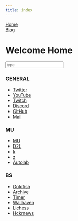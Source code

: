 ```yaml
---
title: index
---
```


<head>
<meta charset="UTF-8">
<title>time to open twitter...</title>
<link rel="shortcut icon" href="favicon.ico">
</head>

<a href="index.html">Home</a>  
<a href="blogindex.html">Blog</a>  

# Welcome Home

<input id="searchbox" placeholder="type" type="text">

<div class="links">
<div id="gen" markdown="1">

### GENERAL

- <a href="https://twitter.com/">Twitter</a>  
- <a href="https://www.youtube.com/">YouTube</a>  
- <a href="https://www.twitch.tv/colew_picaro">Twitch</a>  
- <a href="https://discordapp.com/channels/@me">Discord</a>  
- <a href="https://www.github.com">GitHub</a>  
- <a href="https://www.gmail.com">Mail</a>  
</div>

<div id="uni" markdown="1">

### MU

- <a href="https://my5.millersville.edu">MU</a>  
- <a href="https://millersville.desire2learn.com/d2l/home">D2L</a>  
- <a href="https://cs.millersville.edu/~wkillian">k</a>  
- <a href="https://cs.millersville.edu/~gzoppetti">z</a>  
- <a href="https://autolab.millersville.edu">Autolab</a>  
</div>

<div id="other" markdown="1">

### BS

- <a href="https://www.mtggoldfish.com/">Goldfish</a>  
- <a href="https://www.archive.org/">Archive</a>  
- <a href="https://www.cstimer.net/">Timer</a>  
- <a href="https://alpha.wallhaven.cc">Wallhaven</a>  
- <a href="https://lichess.org">Lichess</a>  
- <a href="https://hckrnews.com/">Hckrnews</a>  
</div>

</div>

<script src="search.js" type="text/javascript"></script>


